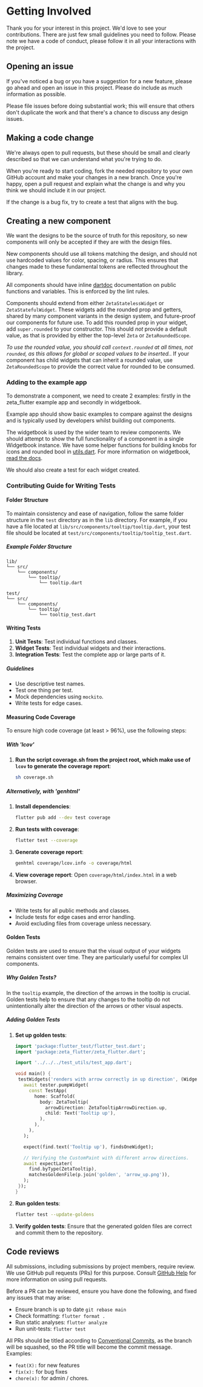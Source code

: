 # Getting Involved

Thank you for your interest in this project. We'd love to see your contributions. There are just few small guidelines you need to follow.
Please note we have a code of conduct, please follow it in all your interactions with the project.

## Opening an issue

If you've noticed a bug or you have a suggestion for a new feature, please go ahead and open an issue in this project. Please do include as much information as possible.

Please file issues before doing substantial work; this will ensure that others don't duplicate the work and that there's a chance to discuss any design issues.

## Making a code change

We're always open to pull requests, but these should be small and clearly described so that we can understand what you're trying to do.

When you're ready to start coding, fork the needed repository to your own GitHub account and make your changes in a new branch. Once you're happy, open a pull request and explain what the change is and why you think we should include it in our project.

If the change is a bug fix, try to create a test that aligns with the bug.

## Creating a new component

We want the designs to be the source of truth for this repository, so new components will only be accepted if they are with the design files.

New components should use all tokens matching the design, and should not use hardcoded values for color, spacing, or radius. This ensures that changes made to these fundamental tokens are reflected throughout the library.

All components should have inline [dartdoc](https://dart.dev/tools/dart-doc) documentation on public functions and variables. This is enforced by the lint rules.

Components should extend from either `ZetaStatelessWidget` or `ZetaStatefulWidget`. These widgets add the rounded prop and getters, shared by many component variants in the design system, and future-proof our components for future use.
To add this rounded prop in your widget, add `super.rounded` to your constructor. This should _not_ provide a default value, as that is provided by either the top-level `Zeta` or `ZetaRoundedScope`.

_To use the rounded value, you should call `context.rounded` at all times, not `rounded`, as this allows for global or scoped values to be inserted._.
If your component has child widgets that can inherit a rounded value, use `ZetaRoundedScope` to provide the correct value for rounded to be consumed.

### Adding to the example app

To demonstrate a component, we need to create 2 examples: firstly in the zeta_flutter example app and secondly in widgetbook.

Example app should show basic examples to compare against the designs and is typically used by developers whilst building out components.

The widgetbook is used by the wider team to review components. We should attempt to show the full functionality of a component in a single Widgetbook instance. We have some helper functions for building knobs for icons and rounded bool in [utils.dart](./example/widgetbook/utils/utils.dart).
For more information on widgetbook, [read the docs](https://docs.widgetbook.io/).

We should also create a test for each widget created.

### Contributing Guide for Writing Tests

#### Folder Structure

To maintain consistency and ease of navigation, follow the same folder structure in the `test` directory as in the `lib` directory. For example, if you have a file located at `lib/src/components/tooltip/tooltip.dart`, your test file should be located at `test/src/components/tooltip/tooltip_test.dart`.

##### Example Folder Structure

```
lib/
└── src/
    └── components/
        └── tooltip/
            └── tooltip.dart

test/
└── src/
    └── components/
        └── tooltip/
            └── tooltip_test.dart
```

#### Writing Tests

1. **Unit Tests**: Test individual functions and classes.
2. **Widget Tests**: Test individual widgets and their interactions.
3. **Integration Tests**: Test the complete app or large parts of it.

##### Guidelines

- Use descriptive test names.
- Test one thing per test.
- Mock dependencies using `mockito`.
- Write tests for edge cases.

#### Measuring Code Coverage

To ensure high code coverage (at least > 96%), use the following steps:

##### With 'lcov'
1. **Run the script coverage.sh from the project root, which make use of `lcov` to generate the coverage report**:
   ```sh
   sh coverage.sh
   ``` 
##### Alternatively, with 'genhtml'   
1. **Install dependencies**:
   ```sh
   flutter pub add --dev test coverage
   ```

2. **Run tests with coverage**:
   ```sh
   flutter test --coverage
   ```

3. **Generate coverage report**:
   ```sh
   genhtml coverage/lcov.info -o coverage/html
   ```

4. **View coverage report**:
   Open `coverage/html/index.html` in a web browser.

  
##### Maximizing Coverage

- Write tests for all public methods and classes.
- Include tests for edge cases and error handling.
- Avoid excluding files from coverage unless necessary.

#### Golden Tests

Golden tests are used to ensure that the visual output of your widgets remains consistent over time. They are particularly useful for complex UI components.

##### Why Golden Tests?

In the `tooltip` example, the direction of the arrows in the tooltip is crucial. Golden tests help to ensure that any changes to the tooltip do not unintentionally alter the direction of the arrows or other visual aspects.

##### Adding Golden Tests

1. **Set up golden tests**:
   ```dart
   import 'package:flutter_test/flutter_test.dart';
   import 'package:zeta_flutter/zeta_flutter.dart';
   
   import '../../../test_utils/test_app.dart';

   void main() {
    testWidgets('renders with arrow correctly in up direction', (WidgetTester tester) async {
      await tester.pumpWidget(
        const TestApp(
          home: Scaffold(
            body: ZetaTooltip(
              arrowDirection: ZetaTooltipArrowDirection.up,
              child: Text('Tooltip up'),
            ),
          ),
        ),
      );

      expect(find.text('Tooltip up'), findsOneWidget);

      // Verifying the CustomPaint with different arrow directions.
      await expectLater(
        find.byType(ZetaTooltip),
        matchesGoldenFile(p.join('golden', 'arrow_up.png')),
      );
    });
   }
   ```

2. **Run golden tests**:
   ```sh
   flutter test --update-goldens
   ```

3. **Verify golden tests**:
   Ensure that the generated golden files are correct and commit them to the repository.



## Code reviews

All submissions, including submissions by project members, require review. We use GitHub pull requests (PRs) for this purpose. Consult [GitHub Help](https://help.github.com/en/github/collaborating-with-issues-and-pull-requests/about-pull-requests) for more information on using pull requests.

Before a PR can be reviewed, ensure you have done the following, and fixed any issues that may arise:

- Ensure branch is up to date `git rebase main`
- Check formatting: `flutter format .`
- Run static analyses: `flutter analyze`
- Run unit-tests: `flutter test`

All PRs should be titled according to [Conventional Commits](https://www.conventionalcommits.org/en/v1.0.0/), as the branch will be squashed, so the PR title will become the commit message.
Examples:

- `feat(X):` for new features
- `fix(x):` for bug fixes
- `chore(x):` for admin / chores.
